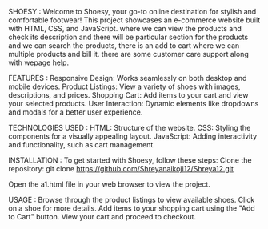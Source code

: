 SHOESY :
Welcome to Shoesy, your go-to online destination for stylish and comfortable footwear! This project showcases an e-commerce website built with HTML, CSS, and JavaScript. where we can view the products and check its description and there will be particular section for the products and we can search the products, there is an add to cart where we can multiple products and bill it. there are some customer care support along with wepage help.


FEATURES :
Responsive Design: Works seamlessly on both desktop and mobile devices.
Product Listings: View a variety of shoes with images, descriptions, and prices.
Shopping Cart: Add items to your cart and view your selected products.
User Interaction: Dynamic elements like dropdowns and modals for a better user experience. 

TECHNOLOGIES USED : 
HTML: Structure of the website.
CSS: Styling the components for a visually appealing layout.
JavaScript: Adding interactivity and functionality, such as cart management.


INSTALLATION : 
To get started with Shoesy, follow these steps:
Clone the repository: git clone https://github.com/Shreyanaikoji12/Shreya12.git

Open the a1.html file in your web browser to view the project. 

USAGE : 
Browse through the product listings to view available shoes.
Click on a shoe for more details.
Add items to your shopping cart using the "Add to Cart" button.
View your cart and proceed to checkout. 
